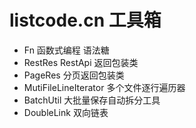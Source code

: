 # listcode.cn 工具箱
* Fn 函数式编程 语法糖
* RestRes RestApi 返回包装类
* PageRes 分页返回包装类
* MutiFileLineIterator  多个文件逐行遍历器
* BatchUtil 大批量保存自动拆分工具
* DoubleLink 双向链表
